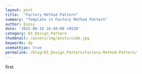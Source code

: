 ```yaml
---
layout: post
title:  "Factory Method Pattern"
summary: "Template in Factory Method Pattern"
author: Eussy
date: '2022-08-19 16:40:00 +0530'
category: 03_Design_Pattern
thumbnail: /assets/img/posts/code.jpg
keywords: dp
usemathjax: true
permalink: /blog/03_Design_Pattern/Factory-Method-Pattern/
---
```


first
